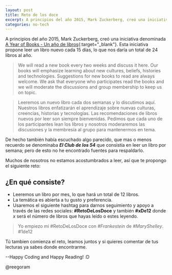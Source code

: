 ```yaml
---
layout: post
title: Reto de los doce
excerpt: A principios del año 2015, Mark Zuckerberg, creó una iniciativa denominada [A Year of Books - Un año de libros](https://www.facebook.com/ayearofbooks "A Year of Books on Facebook"){:target="_blank"}. Esta iniciativa propone leer un libro nuevo cada 15 días, lo que nos daría un total de 24 libros al año. We will read a new book every two weeks and discuss it here. Our books will emphasize learning about new cultures, beliefs, histories and technologies...
categories: no-tech
---
```


A principios del año 2015, Mark Zuckerberg, creó una iniciativa denominada [A Year of Books - Un año de libros](https://www.facebook.com/ayearofbooks "A Year of Books on Facebook"){:target="_blank"}. Esta iniciativa propone leer un libro nuevo cada 15 días, lo que nos daría un total de 24 libros al año.

>We will read a new book every two weeks and discuss it here. Our books will emphasize learning about new cultures, beliefs, histories and technologies. Suggestions for new books to read are always welcome. We ask that everyone who participates read the books and we will moderate the discussions and group membership to keep us on topic.

>Leeremos un nuevo libro cada dos semanas y lo discutimos aquí. Nuestros libros enfatizarán el aprendizaje sobre nuevas culturas, creencias, historias y tecnologías. Las recomendaciones de libros nuevos por leer son siempre bienvenidas. Pedimos que cada uno de los participantes lean los libros y nosotros moderaremos las discusiones y la membresía al grupo para mantenermos en tema.

De hecho también había escuchado algo parecido, que mas o menos recuerdo se denominaba __*El Club de los 54*__ que consistía en leer un libro por semana; pero de esto no he encontrado fuentes para respaldarlo.

Muchos de nosotros no estamos acostumbrados a leer, así que te propongo el siguiente reto:

## ¿En qué consiste?

- Leeremos un libro por mes, lo que hará un total de 12 libros. 
- La temática es abierta a tu gusto y preferencia. 
- Usaremos el siguiente hashtag para darnos seguimiento y apoyo a través de las redes sociales: **#RetoDeLosDoce** y también **#xDe12** donde _x_ será el número de libros que hayas leído o estes leyendo.

>Yo empiezo mi #RetoDeLosDoce con _#Frankestein_ de _#MaryShelley_. #1de12

Tú tambien comienza el reto, leamos juntos y si quieres comentar de tus lecturas ya sabes donde encontrarme.

--Happy Coding and Happy Reading! :D

@reegoram